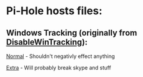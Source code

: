# Pi-Hole hosts files:
## Windows Tracking (originally from [DisableWinTracking](https://github.com/10se1ucgo/DisableWinTracking/blob/3.2.0/dwt.py#L319)\):
[Normal](/projects/hosts/wintracking/normal) - Shouldn't negativly effect anything

[Extra](/projects/hosts/wintracking/extra) - Will probably break skype and stuff